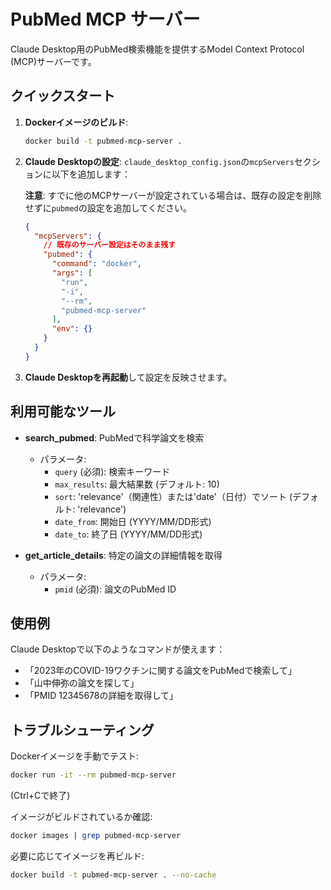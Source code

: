 # PubMed MCP サーバー

Claude Desktop用のPubMed検索機能を提供するModel Context Protocol (MCP)サーバーです。

## クイックスタート

1. **Dockerイメージのビルド**:
   ```bash
   docker build -t pubmed-mcp-server .
   ```

2. **Claude Desktopの設定**:
   `claude_desktop_config.json`の`mcpServers`セクションに以下を追加します：
   
   **注意**: すでに他のMCPサーバーが設定されている場合は、既存の設定を削除せずに`pubmed`の設定を追加してください。
   
   ```json
   {
     "mcpServers": {
       // 既存のサーバー設定はそのまま残す
       "pubmed": {
         "command": "docker",
         "args": [
           "run",
           "-i",
           "--rm",
           "pubmed-mcp-server"
         ],
         "env": {}
       }
     }
   }
   ```

3. **Claude Desktopを再起動**して設定を反映させます。

## 利用可能なツール

- **search_pubmed**: PubMedで科学論文を検索
  - パラメータ:
    - `query` (必須): 検索キーワード
    - `max_results`: 最大結果数 (デフォルト: 10)
    - `sort`: 'relevance'（関連性）または'date'（日付）でソート (デフォルト: 'relevance')
    - `date_from`: 開始日 (YYYY/MM/DD形式)
    - `date_to`: 終了日 (YYYY/MM/DD形式)

- **get_article_details**: 特定の論文の詳細情報を取得
  - パラメータ:
    - `pmid` (必須): 論文のPubMed ID

## 使用例

Claude Desktopで以下のようなコマンドが使えます：

- 「2023年のCOVID-19ワクチンに関する論文をPubMedで検索して」
- 「山中伸弥の論文を探して」
- 「PMID 12345678の詳細を取得して」

## トラブルシューティング

Dockerイメージを手動でテスト:
```bash
docker run -it --rm pubmed-mcp-server
```
(Ctrl+Cで終了)

イメージがビルドされているか確認:
```bash
docker images | grep pubmed-mcp-server
```

必要に応じてイメージを再ビルド:
```bash
docker build -t pubmed-mcp-server . --no-cache
```